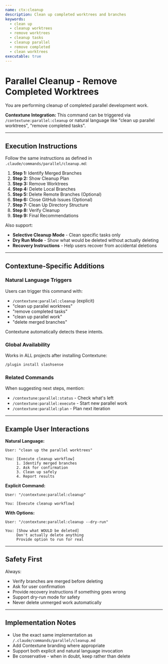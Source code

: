 ```yaml
---
name: ctx:cleanup
description: Clean up completed worktrees and branches
keywords:
  - clean up
  - cleanup worktrees
  - remove worktrees
  - cleanup tasks
  - cleanup parallel
  - remove completed
  - clean worktrees
executable: true
---
```


# Parallel Cleanup - Remove Completed Worktrees

You are performing cleanup of completed parallel development work.

**Contextune Integration:** This command can be triggered via `/contextune:parallel:cleanup` or natural language like "clean up parallel worktrees", "remove completed tasks".

---

## Execution Instructions

Follow the same instructions as defined in `.claude/commands/parallel/cleanup.md`:

1. **Step 1:** Identify Merged Branches
2. **Step 2:** Show Cleanup Plan
3. **Step 3:** Remove Worktrees
4. **Step 4:** Delete Local Branches
5. **Step 5:** Delete Remote Branches (Optional)
6. **Step 6:** Close GitHub Issues (Optional)
7. **Step 7:** Clean Up Directory Structure
8. **Step 8:** Verify Cleanup
9. **Step 9:** Final Recommendations

Also support:
- **Selective Cleanup Mode** - Clean specific tasks only
- **Dry Run Mode** - Show what would be deleted without actually deleting
- **Recovery Instructions** - Help users recover from accidental deletions

---

## Contextune-Specific Additions

### Natural Language Triggers

Users can trigger this command with:
- `/contextune:parallel:cleanup` (explicit)
- "clean up parallel worktrees"
- "remove completed tasks"
- "clean up parallel work"
- "delete merged branches"

Contextune automatically detects these intents.

### Global Availability

Works in ALL projects after installing Contextune:

```bash
/plugin install slashsense
```

### Related Commands

When suggesting next steps, mention:
- `/contextune:parallel:status` - Check what's left
- `/contextune:parallel:execute` - Start new parallel work
- `/contextune:parallel:plan` - Plan next iteration

---

## Example User Interactions

**Natural Language:**
```
User: "clean up the parallel worktrees"

You: [Execute cleanup workflow]
     1. Identify merged branches
     2. Ask for confirmation
     3. Clean up safely
     4. Report results
```

**Explicit Command:**
```
User: "/contextune:parallel:cleanup"

You: [Execute cleanup workflow]
```

**With Options:**
```
User: "/contextune:parallel:cleanup --dry-run"

You: [Show what WOULD be deleted]
     Don't actually delete anything
     Provide option to run for real
```

---

## Safety First

Always:
- Verify branches are merged before deleting
- Ask for user confirmation
- Provide recovery instructions if something goes wrong
- Support dry-run mode for safety
- Never delete unmerged work automatically

---

## Implementation Notes

- Use the exact same implementation as `/.claude/commands/parallel/cleanup.md`
- Add Contextune branding where appropriate
- Support both explicit and natural language invocation
- Be conservative - when in doubt, keep rather than delete
